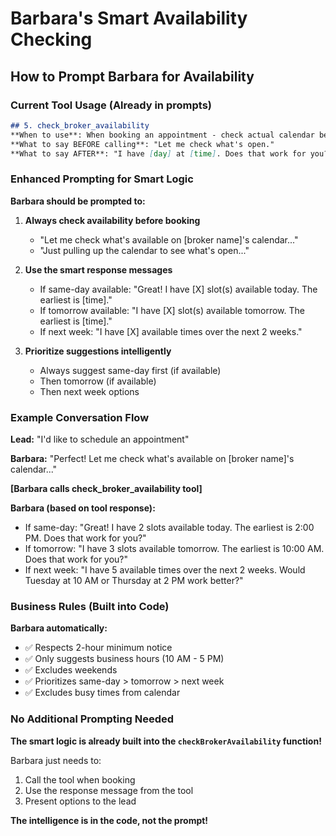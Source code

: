 # Barbara's Smart Availability Checking

## How to Prompt Barbara for Availability

### Current Tool Usage (Already in prompts)
```markdown
## 5. check_broker_availability
**When to use**: When booking an appointment - check actual calendar before confirming time.
**What to say BEFORE calling**: "Let me check what's open."
**What to say AFTER**: "I have [day] at [time]. Does that work for you?"
```

### Enhanced Prompting for Smart Logic

**Barbara should be prompted to:**

1. **Always check availability before booking**
   - "Let me check what's available on [broker name]'s calendar..."
   - "Just pulling up the calendar to see what's open..."

2. **Use the smart response messages**
   - If same-day available: "Great! I have [X] slot(s) available today. The earliest is [time]."
   - If tomorrow available: "I have [X] slot(s) available tomorrow. The earliest is [time]."
   - If next week: "I have [X] available times over the next 2 weeks."

3. **Prioritize suggestions intelligently**
   - Always suggest same-day first (if available)
   - Then tomorrow (if available)
   - Then next week options

### Example Conversation Flow

**Lead:** "I'd like to schedule an appointment"

**Barbara:** "Perfect! Let me check what's available on [broker name]'s calendar..."

**[Barbara calls check_broker_availability tool]**

**Barbara (based on tool response):**
- If same-day: "Great! I have 2 slots available today. The earliest is 2:00 PM. Does that work for you?"
- If tomorrow: "I have 3 slots available tomorrow. The earliest is 10:00 AM. Does that work for you?"
- If next week: "I have 5 available times over the next 2 weeks. Would Tuesday at 10 AM or Thursday at 2 PM work better?"

### Business Rules (Built into Code)

**Barbara automatically:**
- ✅ Respects 2-hour minimum notice
- ✅ Only suggests business hours (10 AM - 5 PM)
- ✅ Excludes weekends
- ✅ Prioritizes same-day > tomorrow > next week
- ✅ Excludes busy times from calendar

### No Additional Prompting Needed

**The smart logic is already built into the `checkBrokerAvailability` function!**

Barbara just needs to:
1. Call the tool when booking
2. Use the response message from the tool
3. Present options to the lead

**The intelligence is in the code, not the prompt!**

